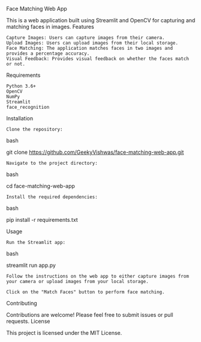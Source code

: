 Face Matching Web App

This is a web application built using Streamlit and OpenCV for capturing and matching faces in images.
Features

    Capture Images: Users can capture images from their camera.
    Upload Images: Users can upload images from their local storage.
    Face Matching: The application matches faces in two images and provides a percentage accuracy.
    Visual Feedback: Provides visual feedback on whether the faces match or not.

Requirements

    Python 3.6+
    OpenCV
    NumPy
    Streamlit
    face_recognition

Installation

    Clone the repository:

bash

git clone https://github.com/GeekyVishwas/face-matching-web-app.git

    Navigate to the project directory:

bash

cd face-matching-web-app

    Install the required dependencies:

bash

pip install -r requirements.txt

Usage

    Run the Streamlit app:

bash

streamlit run app.py

    Follow the instructions on the web app to either capture images from your camera or upload images from your local storage.

    Click on the "Match Faces" button to perform face matching.

Contributing

Contributions are welcome! Please feel free to submit issues or pull requests.
License

This project is licensed under the MIT License.
